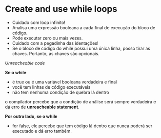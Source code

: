 # Create and use while loops

- Cuidado com loop infinito!
- Analisa uma expressão booleana a cada final de execução do bloco de código.
- Pode executar zero ou mais vezes.
- Cuidado com a pegadinha das identações!
- Se o bloco de código do while possui uma única linha, posso tirar as chaves. Portanto, as chaves são opcionais.


_Unreacheable code_

**Se o while**
- é true ou é uma variável booleana verdadeira e final
- você tem linhas de código executáveis 
- não tem nenhuma condição de quebra lá dentro 
  
o compilador percebe que a condição de análise será sempre verdadeira e dá erro de **unreacheable statement**.

**Por outro lado, se o while**
- for false, ele percebe que tem código lá dentro que nunca poderá ser executado e dá erro também.
